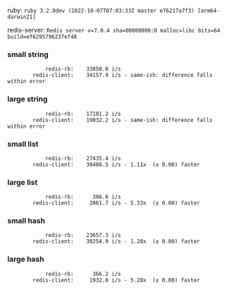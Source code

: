 ruby: `ruby 3.2.0dev (2022-10-07T07:03:33Z master e76217a7f3) [arm64-darwin21]`

redis-server: `Redis server v=7.0.4 sha=00000000:0 malloc=libc bits=64 build=ef6295796237ef48`


### small string

```
            redis-rb:    33850.0 i/s
        redis-client:    34157.9 i/s - same-ish: difference falls within error

```

### large string

```
            redis-rb:    17181.2 i/s
        redis-client:    19032.2 i/s - same-ish: difference falls within error

```

### small list

```
            redis-rb:    27435.4 i/s
        redis-client:    30408.5 i/s - 1.11x  (± 0.00) faster

```

### large list

```
            redis-rb:      386.6 i/s
        redis-client:     2061.7 i/s - 5.33x  (± 0.00) faster

```

### small hash

```
            redis-rb:    23657.3 i/s
        redis-client:    30254.9 i/s - 1.28x  (± 0.00) faster

```

### large hash

```
            redis-rb:      366.2 i/s
        redis-client:     1932.8 i/s - 5.28x  (± 0.00) faster

```

